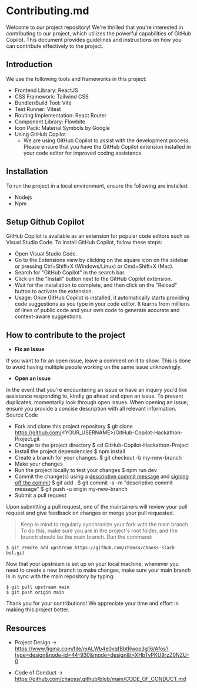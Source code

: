 # Contributing.md
Welcome to our project repository! We're thrilled that you're interested in contributing to our project, which utilizes the powerful capabilities of GitHub Copilot. This document provides guidelines and instructions on how you can contribute effectively to the project.


## Introduction

We use the following tools and frameworks in this project:

- Frontend Library: ReactJS
- CSS Framework: Tailwind CSS
- Bundler/Build Tool: Vite
- Test Runner: Vitest
- Routing Implementation: React Router
- Component Library: Flowbite
- Icon Pack: Material Symbols by Google
- Using GitHub Copilot
    - We are using GitHub Copilot to assist with the development process. Please ensure that you have the GitHub Copilot extension installed in your code editor for improved coding assistance.
## Installation

To run the project in a local environment, ensure the following are installed:

- Nodejs
- Npm
## Setup Github Copilot

GitHub Copilot is available as an extension for popular code editors such as Visual Studio Code. To install GitHub Copilot, follow these steps:

- Open Visual Studio Code.
- Go to the Extensions view by clicking on the square icon on the sidebar or pressing Ctrl+Shift+X (Windows/Linux) or Cmd+Shift+X (Mac).
- Search for "GitHub Copilot" in the search bar.
- Click on the "Install" button next to the GitHub Copilot extension.
- Wait for the installation to complete, and then click on the "Reload" button to activate the extension.
- Usage: Once GitHub Copilot is installed, it automatically starts providing code suggestions as you type in your code editor. It learns from millions of lines of public code and your own code to generate accurate and context-aware suggestions.
## How to contribute to the project 
- **Fix an Issue**

If you want to fix an open issue, leave a comment on it to show. This is done to avoid having multiple people working on the same issue unknowingly.

- **Open an Issue**

In the event that you're encountering an issue or have an inquiry you'd like assistance responding to, kindly go ahead and open an issue. To prevent duplicates, momentarily look through open issues. When opening an issue, ensure you provide a concise description with all relevant information.
Source Code

- Fork and clone this project repository
    $ git clone https://github.com/<YOUR_USERNAME>/GitHub-Copilot-Hackathon-Project.git
- Change to the project directory
    $ cd GitHub-Copilot-Hackathon-Project
- Install the project dependencies
    $ npm install
- Create a branch for your changes.
    $ git checkout -b my-new-branch
- Make your changes
- Run the project locally to test your changes
    $ npm run dev
- Commit the change(s) using a [descriptive commit message](https://www.freecodecamp.org/news/how-to-write-better-git-commit-messages/) and [signing off the commit](https://github.com/chaoss/chaoss-slack-bot/blob/main/CONTRIBUTING.md#signing-off-on-commits)
    $ git add .
    $ git commit -s -m "descriptive commit message"
    $ git push -u origin my-new-branch
- Submit a pull request

Upon submitting a pull request, one of the maintainers will review your pull request and give feedback on changes or merge your pull requested.
> Keep in mind to regularly synchronize your fork with the main branch. To do this, make sure you are in the project's root folder, and the branch should be the main branch. Run the command:

    $ git remote add upstream https://github.com/chaoss/chaoss-slack-bot.git

Now that your upstream is set up on your local machine, whenever you need to create a new branch to make changes, make sure your main branch is in sync with the main repository by typing:

    $ git pull upstream main
    $ git push origin main

Thank you for your contributions! We appreciate your time and effort in making this project better.

## Resources
- Project Design -> https://www.figma.com/file/mALWb4e0vqfBbtRwop3g16/Afos?type=design&node-id=44-930&mode=design&t=XHbTvPKU9rzZ0NZU-0

  
- Code of Conduct -> https://github.com/chaoss/.github/blob/main/CODE_OF_CONDUCT.md



